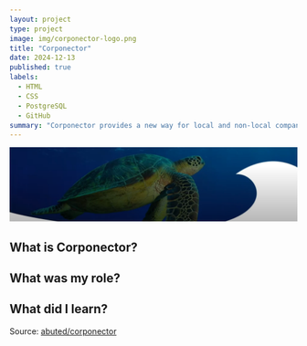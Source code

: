 ```yaml
---
layout: project
type: project
image: img/corponector-logo.png
title: "Corponector"
date: 2024-12-13
published: true
labels:
  - HTML
  - CSS
  - PostgreSQL
  - GitHub
summary: "Corponector provides a new way for local and non-local companies who want to recruit students to make their opportunities known to students."
---
```


<img class="img-fluid" src="../img/mars_bg.png">


## What is Corponector?


## What was my role?


## What did I learn?

  
Source: <a href="https://github.com/corponector"><i class="large github icon "></i>abuted/corponector</a>
